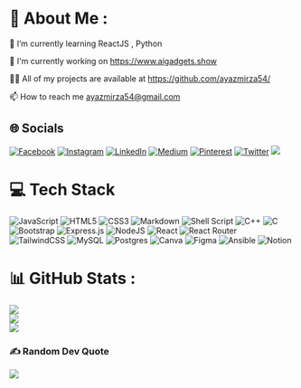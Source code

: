 # 💫 About Me :

🌱 I’m currently learning ReactJS , Python

🚀 I'm currently working on https://www.aigadgets.show

👨‍💻 All of my projects are available at https://github.com/ayazmirza54/

📫 How to reach me ayazmirza54@gmail.com

## 🌐 Socials

[![Facebook](https://img.shields.io/badge/Facebook-%231877F2.svg?logo=Facebook&logoColor=white)](https://facebook.com/me.ayazmirza54) [![Instagram](https://img.shields.io/badge/Instagram-%23E4405F.svg?logo=Instagram&logoColor=white)](https://instagram.com/ayazmirza54) [![LinkedIn](https://img.shields.io/badge/LinkedIn-%230077B5.svg?logo=linkedin&logoColor=white)](https://linkedin.com/in/ayazmirza54) [![Medium](https://img.shields.io/badge/Medium-12100E?logo=medium&logoColor=white)](https://medium.com/@ayazmirza54) [![Pinterest](https://img.shields.io/badge/Pinterest-%23E60023.svg?logo=Pinterest&logoColor=white)](https://pinterest.com/ayazmirza54) [![Twitter](https://img.shields.io/badge/Twitter-%231DA1F2.svg?logo=Twitter&logoColor=white)](https://twitter.com/ayazmirza54)
[![](https://visitcount.itsvg.in/api?id=ayazmirza54&icon=4&color=9)](https://visitcount.itsvg.in)


# 💻 Tech Stack
![JavaScript](https://img.shields.io/badge/javascript-%23323330.svg?style=for-the-badge&logo=javascript&logoColor=%23F7DF1E)
![HTML5](https://img.shields.io/badge/html5-%23E34F26.svg?style=for-the-badge&logo=html5&logoColor=white)
![CSS3](https://img.shields.io/badge/css3-%231572B6.svg?style=for-the-badge&logo=css3&logoColor=white) ![Markdown](https://img.shields.io/badge/markdown-%23000000.svg?style=for-the-badge&logo=markdown&logoColor=white) ![Shell Script](https://img.shields.io/badge/shell_script-%23121011.svg?style=for-the-badge&logo=gnu-bash&logoColor=white)   ![C++](https://img.shields.io/badge/c++-%2300599C.svg?style=for-the-badge&logo=c%2B%2B&logoColor=white) ![C](https://img.shields.io/badge/c-%2300599C.svg?style=for-the-badge&logo=c&logoColor=white) ![Bootstrap](https://img.shields.io/badge/bootstrap-%23563D7C.svg?style=for-the-badge&logo=bootstrap&logoColor=white) ![Express.js](https://img.shields.io/badge/express.js-%23404d59.svg?style=for-the-badge&logo=express&logoColor=%2361DAFB) ![NodeJS](https://img.shields.io/badge/node.js-6DA55F?style=for-the-badge&logo=node.js&logoColor=white) 
![React](https://img.shields.io/badge/react-%2320232a.svg?style=for-the-badge&logo=react&logoColor=%2361DAFB)
![React Router](https://img.shields.io/badge/React_Router-CA4245?style=for-the-badge&logo=react-router&logoColor=white) ![TailwindCSS](https://img.shields.io/badge/tailwindcss-%2338B2AC.svg?style=for-the-badge&logo=tailwind-css&logoColor=white) ![MySQL](https://img.shields.io/badge/mysql-%2300f.svg?style=for-the-badge&logo=mysql&logoColor=white) ![Postgres](https://img.shields.io/badge/postgres-%23316192.svg?style=for-the-badge&logo=postgresql&logoColor=white) ![Canva](https://img.shields.io/badge/Canva-%2300C4CC.svg?style=for-the-badge&logo=Canva&logoColor=white) ![Figma](https://img.shields.io/badge/figma-%23F24E1E.svg?style=for-the-badge&logo=figma&logoColor=white)  ![Ansible](https://img.shields.io/badge/ansible-%231A1918.svg?style=for-the-badge&logo=ansible&logoColor=white)  ![Notion](https://img.shields.io/badge/Notion-%23000000.svg?style=for-the-badge&logo=notion&logoColor=white)

# 📊 GitHub Stats :

![](https://github-readme-stats.vercel.app/api?username=ayazmirza54&theme=vue-dark&hide_border=false&include_all_commits=false&count_private=false)<br/>
![](https://github-readme-streak-stats.herokuapp.com/?user=ayazmirza54&theme=vue-dark&hide_border=false)<br/>
![](https://github-readme-stats.vercel.app/api/top-langs/?username=ayazmirza54&theme=vue-dark&hide_border=false&include_all_commits=false&count_private=false&layout=compact)

### ✍️ Random Dev Quote

![](https://quotes-github-readme.vercel.app/api?type=vetical&theme=tokyonight)

